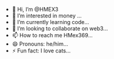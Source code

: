 - 👋 Hi, I’m @HMEX3
- 👀 I’m interested in money ...
- 🌱 I’m currently learning code...
- 💞️ I’m looking to collaborate on web3...
- 📫 How to reach me HMex369...
- 😄 Pronouns: he/him...
- ⚡ Fun fact: I love cats...

<!---
HMEX3/HMEX3 is a ✨ special ✨ repository because its `README.md` (this file) appears on your GitHub profile.
You can click the Preview link to take a look at your changes.
--->

